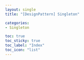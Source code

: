 ```yaml
---
layout: single
title: "[DesignPattern] Singleton"

categories:
- Singleton

toc: true
toc_sticky: true
toc_label: "Index"
toc_icon: "list"
---
```





